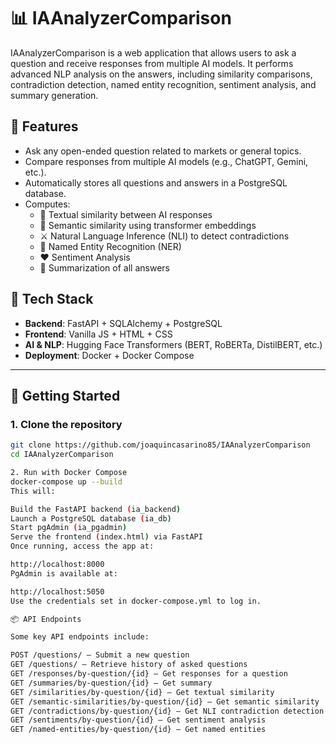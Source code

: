 # 📊 IAAnalyzerComparison

IAAnalyzerComparison is a web application that allows users to ask a question and receive responses from multiple AI models. It performs advanced NLP analysis on the answers, including similarity comparisons, contradiction detection, named entity recognition, sentiment analysis, and summary generation.

## 🚀 Features

- Ask any open-ended question related to markets or general topics.
- Compare responses from multiple AI models (e.g., ChatGPT, Gemini, etc.).
- Automatically stores all questions and answers in a PostgreSQL database.
- Computes:
  - 🔁 Textual similarity between AI responses
  - 🧠 Semantic similarity using transformer embeddings
  - ⚔️ Natural Language Inference (NLI) to detect contradictions
  - 🧾 Named Entity Recognition (NER)
  - ❤️ Sentiment Analysis
  - 📝 Summarization of all answers

## 🧱 Tech Stack

- **Backend**: FastAPI + SQLAlchemy + PostgreSQL
- **Frontend**: Vanilla JS + HTML + CSS
- **AI & NLP**: Hugging Face Transformers (BERT, RoBERTa, DistilBERT, etc.)
- **Deployment**: Docker + Docker Compose

---

## 🐳 Getting Started

### 1. Clone the repository

```bash
git clone https://github.com/joaquincasarino85/IAAnalyzerComparison
cd IAAnalyzerComparison

2. Run with Docker Compose
docker-compose up --build
This will:

Build the FastAPI backend (ia_backend)
Launch a PostgreSQL database (ia_db)
Start pgAdmin (ia_pgadmin)
Serve the frontend (index.html) via FastAPI
Once running, access the app at:

http://localhost:8000
PgAdmin is available at:

http://localhost:5050
Use the credentials set in docker-compose.yml to log in.

📦 API Endpoints

Some key API endpoints include:

POST /questions/ — Submit a new question
GET /questions/ — Retrieve history of asked questions
GET /responses/by-question/{id} — Get responses for a question
GET /summaries/by-question/{id} — Get summary
GET /similarities/by-question/{id} — Get textual similarity
GET /semantic-similarities/by-question/{id} — Get semantic similarity
GET /contradictions/by-question/{id} — Get NLI contradiction detection
GET /sentiments/by-question/{id} — Get sentiment analysis
GET /named-entities/by-question/{id} — Get named entities